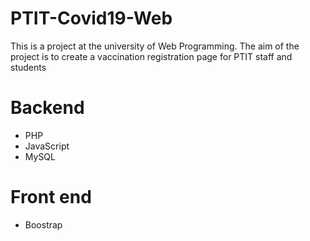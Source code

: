 # PTIT-Covid19-Web
This is a project at the university of Web Programming. The aim of the project is to create a vaccination registration page for PTIT staff and students

# Backend
- PHP
- JavaScript
- MySQL

# Front end
- Boostrap
